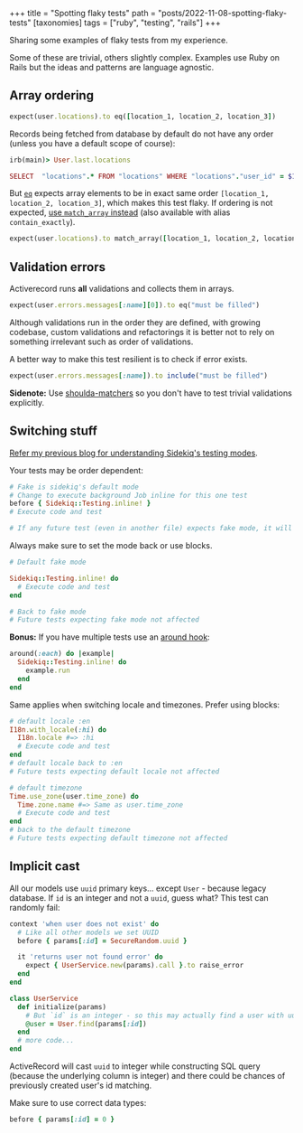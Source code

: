 +++
title = "Spotting flaky tests"
path = "posts/2022-11-08-spotting-flaky-tests"
[taxonomies]
tags = ["ruby", "testing", "rails"]
+++

Sharing some examples of flaky tests from my experience.

<!-- more -->

Some of these are trivial, others slightly complex. Examples use Ruby on Rails but the ideas and patterns are language agnostic.

## Array ordering

```ruby
expect(user.locations).to eq([location_1, location_2, location_3])
```

Records being fetched from database by default do not have any order (unless you have a default scope of course):

```ruby
irb(main)> User.last.locations

SELECT  "locations".* FROM "locations" WHERE "locations"."user_id" = $1
```

But [`eq`][1] expects array elements to be in exact same order `[location_1, location_2, location_3]`, which makes this test flaky.
If ordering is not expected, [use `match_array` instead][2] (also available with alias `contain_exactly`).

```ruby
expect(user.locations).to match_array([location_1, location_2, location_3])
```

## Validation errors

Activerecord runs **all** validations and collects them in arrays.

```ruby
expect(user.errors.messages[:name][0]).to eq("must be filled")
```

Although validations run in the order they are defined, with growing codebase, custom validations and refactorings
it is better not to rely on something irrelevant such as order of validations.

A better way to make this test resilient is to check if error exists.

```ruby
expect(user.errors.messages[:name]).to include("must be filled")
```

**Sidenote:** Use [shoulda-matchers][3] so you don't have to test trivial validations explicitly.

## Switching stuff

[Refer my previous blog for understanding Sidekiq's testing modes][4].

Your tests may be order dependent:

```ruby
# Fake is sidekiq's default mode
# Change to execute background Job inline for this one test
before { Sidekiq::Testing.inline! }
# Execute code and test

# If any future test (even in another file) expects fake mode, it will fail.
```

Always make sure to set the mode back or use blocks.

```ruby
# Default fake mode

Sidekiq::Testing.inline! do
  # Execute code and test
end

# Back to fake mode
# Future tests expecting fake mode not affected
```

**Bonus:** If you have multiple tests use an [around hook][5]:

```ruby
around(:each) do |example|
  Sidekiq::Testing.inline! do
    example.run
  end
end
```

Same applies when switching locale and timezones. Prefer using blocks:

```ruby
# default locale :en
I18n.with_locale(:hi) do
  I18n.locale #=> :hi
  # Execute code and test
end
# default locale back to :en
# Future tests expecting default locale not affected
```

```ruby
# default timezone
Time.use_zone(user.time_zone) do
  Time.zone.name #=> Same as user.time_zone
  # Execute code and test
end
# back to the default timezone
# Future tests expecting default timezone not affected
```

## Implicit cast

All our models use `uuid` primary keys... except `User` - because legacy database.
If `id` is an integer and not a `uuid`, guess what? This test can randomly fail:

```ruby
context 'when user does not exist' do
  # Like all other models we set UUID
  before { params[:id] = SecureRandom.uuid }

  it 'returns user not found error' do
    expect { UserService.new(params).call }.to raise_error
  end
end

class UserService
  def initialize(params)
    # But `id` is an integer - so this may actually find a user with uuid too!
    @user = User.find(params[:id])
  end
  # more code...
end
```

ActiveRecord will cast `uuid` to integer while constructing SQL query (because the underlying column is integer)
and there could be chances of previously created user's id matching.

Make sure to use correct data types:

```ruby
before { params[:id] = 0 }
```

[1]: https://relishapp.com/rspec/rspec-expectations/docs/built-in-matchers/equality-matchers
[2]: https://relishapp.com/rspec/rspec-expectations/docs/built-in-matchers/contain-exactly-matcher
[3]: https://github.com/thoughtbot/shoulda-matchers
[4]: http://127.0.0.1:1111/posts/2021-10-23-complete-testing-sidekiq/
[5]: https://relishapp.com/rspec/rspec-core/v/2-0/docs/hooks/around-hooks
